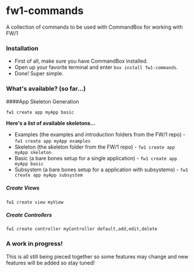 # fw1-commands
A collection of commands to be used with CommandBox for working with FW/1

### Installation

- First of all, make sure you have CommandBox installed.
- Open up your favorite terminal and enter `box install fw1-commands`.
- Done! Super simple.

### What's available? (so far...)

####App Skeleton Generation

`fw1 create app myApp basic`

**Here's a list of available skeletons...**

- Examples (the examples and introduction folders from the FW/1 repo) - `fw1 create app myApp examples`
- Skeleton (the skeleton folder from the FW/1 repo) - `fw1 create app myApp skeleton`
- Basic (a bare bones setup for a single application) - `fw1 create app myApp basic`
- Subsystem (a bare bones setup for a application with subsystems) - `fw1 create app myApp subsystem`

##### Create Views

`fw1 create view myView`

##### Create Controllers

`fw1 create controller myController default,add,edit,delete`

### A work in progress!

This is all still being pieced together so some features may change and new features will be added so stay tuned!
